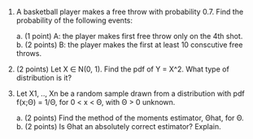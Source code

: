 1. A basketball player makes a free throw with probability 0.7. Find the probability of the following events: 

    a. (1 point) A: the player makes first free throw only on the 4th shot. <br>
    b. (2 points) B: the player makes the first at least 10 conscutive free throws. <br>
  
2. (2 points) Let X ∈ N(0, 1). Find the pdf of Y = X^2. What type of distribution is it?

3. Let X1, .., Xn be a random sample drawn from a distribution with pdf f(x;Θ) = 1/Θ, for 0 < x < Θ, with Θ > 0 unknown.

    a. (2 points) Find the method of the moments estimator, Θhat, for Θ. <br>
    b. (2 points) Is Θhat an absolutely correct estimator? Explain.
